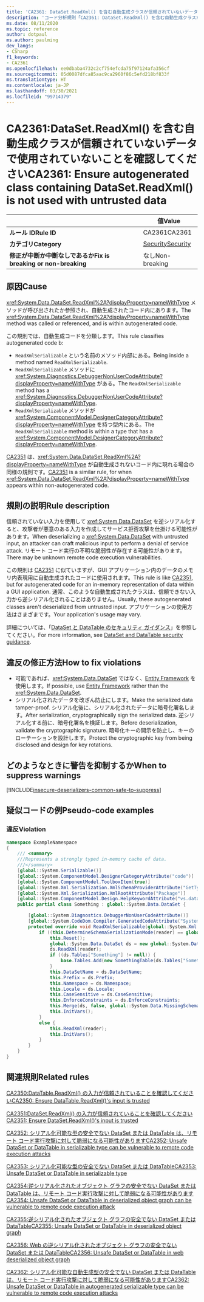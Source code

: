 ```yaml
---
title: 'CA2361: DataSet.ReadXml() を含む自動生成クラスが信頼されていないデータで使用されていないことを確認する (コード分析)'
description: 'コード分析規則「CA2361: DataSet.ReadXml() を含む自動生成クラスが信頼されていないデータで使用されていないことを確認する」について'
ms.date: 08/11/2020
ms.topic: reference
author: dotpaul
ms.author: paulming
dev_langs:
- CSharp
f1_keywords:
- CA2361
ms.openlocfilehash: ee0dbaba4732c2cf754efcda75f97124afa356cf
ms.sourcegitcommit: 05d0087dfca85aac9ca2960f86c5efd218bf833f
ms.translationtype: HT
ms.contentlocale: ja-JP
ms.lasthandoff: 03/30/2021
ms.locfileid: "99714379"
---
```

# <a name="ca2361-ensure-autogenerated-class-containing-datasetreadxml-is-not-used-with-untrusted-data"></a><span data-ttu-id="6a324-103">CA2361:DataSet.ReadXml() を含む自動生成クラスが信頼されていないデータで使用されていないことを確認してください</span><span class="sxs-lookup"><span data-stu-id="6a324-103">CA2361: Ensure autogenerated class containing DataSet.ReadXml() is not used with untrusted data</span></span>

| | <span data-ttu-id="6a324-104">値</span><span class="sxs-lookup"><span data-stu-id="6a324-104">Value</span></span> |
|-|-|
| <span data-ttu-id="6a324-105">**ルール ID**</span><span class="sxs-lookup"><span data-stu-id="6a324-105">**Rule ID**</span></span> |<span data-ttu-id="6a324-106">CA2361</span><span class="sxs-lookup"><span data-stu-id="6a324-106">CA2361</span></span>|
| <span data-ttu-id="6a324-107">**カテゴリ**</span><span class="sxs-lookup"><span data-stu-id="6a324-107">**Category**</span></span> |[<span data-ttu-id="6a324-108">Security</span><span class="sxs-lookup"><span data-stu-id="6a324-108">Security</span></span>](security-warnings.md)|
| <span data-ttu-id="6a324-109">**修正が中断か中断なしであるか**</span><span class="sxs-lookup"><span data-stu-id="6a324-109">**Fix is breaking or non-breaking**</span></span> |<span data-ttu-id="6a324-110">なし</span><span class="sxs-lookup"><span data-stu-id="6a324-110">Non-breaking</span></span>|

## <a name="cause"></a><span data-ttu-id="6a324-111">原因</span><span class="sxs-lookup"><span data-stu-id="6a324-111">Cause</span></span>

<span data-ttu-id="6a324-112"><xref:System.Data.DataSet.ReadXml%2A?displayProperty=nameWithType> メソッドが呼び出されたか参照され、自動生成されたコード内にあります。</span><span class="sxs-lookup"><span data-stu-id="6a324-112">The <xref:System.Data.DataSet.ReadXml%2A?displayProperty=nameWithType> method was called or referenced, and is within autogenerated code.</span></span>

<span data-ttu-id="6a324-113">この規則では、自動生成コードを分類します。</span><span class="sxs-lookup"><span data-stu-id="6a324-113">This rule classifies autogenerated code b:</span></span>

- <span data-ttu-id="6a324-114">`ReadXmlSerializable` という名前のメソッド内部にある。</span><span class="sxs-lookup"><span data-stu-id="6a324-114">Being inside a method named `ReadXmlSerializable`.</span></span>
- <span data-ttu-id="6a324-115">`ReadXmlSerializable` メソッドに <xref:System.Diagnostics.DebuggerNonUserCodeAttribute?displayProperty=nameWithType> がある。</span><span class="sxs-lookup"><span data-stu-id="6a324-115">The `ReadXmlSerializable` method has a <xref:System.Diagnostics.DebuggerNonUserCodeAttribute?displayProperty=nameWithType>.</span></span>
- <span data-ttu-id="6a324-116">`ReadXmlSerializable` メソッドが <xref:System.ComponentModel.DesignerCategoryAttribute?displayProperty=nameWithType> を持つ型内にある。</span><span class="sxs-lookup"><span data-stu-id="6a324-116">The `ReadXmlSerializable` method is within a type that has a <xref:System.ComponentModel.DesignerCategoryAttribute?displayProperty=nameWithType>.</span></span>

<span data-ttu-id="6a324-117">[CA2351](ca2351.md) は、<xref:System.Data.DataSet.ReadXml%2A?displayProperty=nameWithType> が自動生成されないコード内に現れる場合の同様の規則です。</span><span class="sxs-lookup"><span data-stu-id="6a324-117">[CA2351](ca2351.md) is a similar rule, for when <xref:System.Data.DataSet.ReadXml%2A?displayProperty=nameWithType> appears within non-autogenerated code.</span></span>

## <a name="rule-description"></a><span data-ttu-id="6a324-118">規則の説明</span><span class="sxs-lookup"><span data-stu-id="6a324-118">Rule description</span></span>

<span data-ttu-id="6a324-119">信頼されていない入力を使用して <xref:System.Data.DataSet> を逆シリアル化すると、攻撃者が悪意のある入力を作成してサービス拒否攻撃を仕掛ける可能性があります。</span><span class="sxs-lookup"><span data-stu-id="6a324-119">When deserializing a <xref:System.Data.DataSet> with untrusted input, an attacker can craft malicious input to perform a denial of service attack.</span></span> <span data-ttu-id="6a324-120">リモート コード実行の不明な脆弱性が存在する可能性があります。</span><span class="sxs-lookup"><span data-stu-id="6a324-120">There may be unknown remote code execution vulnerabilities.</span></span>

<span data-ttu-id="6a324-121">この規則は [CA2351](ca2351.md) に似ていますが、GUI アプリケーション内のデータのメモリ内表現用に自動生成されたコードに使用されます。</span><span class="sxs-lookup"><span data-stu-id="6a324-121">This rule is like [CA2351](ca2351.md), but for autogenerated code for an in-memory representation of data within a GUI application.</span></span> <span data-ttu-id="6a324-122">通常、このような自動生成されたクラスは、信頼できない入力から逆シリアル化されることはありません。</span><span class="sxs-lookup"><span data-stu-id="6a324-122">Usually, these autogenerated classes aren't deserialized from untrusted input.</span></span> <span data-ttu-id="6a324-123">アプリケーションの使用方法はさまざまです。</span><span class="sxs-lookup"><span data-stu-id="6a324-123">Your application's usage may vary.</span></span>

<span data-ttu-id="6a324-124">詳細については、「[DataSet と DataTable のセキュリティ ガイダンス](../../../framework/data/adonet/dataset-datatable-dataview/security-guidance.md)」を参照してください。</span><span class="sxs-lookup"><span data-stu-id="6a324-124">For more information, see [DataSet and DataTable security guidance](../../../framework/data/adonet/dataset-datatable-dataview/security-guidance.md).</span></span>

## <a name="how-to-fix-violations"></a><span data-ttu-id="6a324-125">違反の修正方法</span><span class="sxs-lookup"><span data-stu-id="6a324-125">How to fix violations</span></span>

- <span data-ttu-id="6a324-126">可能であれば、<xref:System.Data.DataSet> ではなく、[Entity Framework](/ef/) を使用します。</span><span class="sxs-lookup"><span data-stu-id="6a324-126">If possible, use [Entity Framework](/ef/) rather than the <xref:System.Data.DataSet>.</span></span>
- <span data-ttu-id="6a324-127">シリアル化されたデータを改ざん防止にします。</span><span class="sxs-lookup"><span data-stu-id="6a324-127">Make the serialized data tamper-proof.</span></span> <span data-ttu-id="6a324-128">シリアル化後に、シリアル化されたデータに暗号化署名します。</span><span class="sxs-lookup"><span data-stu-id="6a324-128">After serialization, cryptographically sign the serialized data.</span></span> <span data-ttu-id="6a324-129">逆シリアル化する前に、暗号化署名を検証します。</span><span class="sxs-lookup"><span data-stu-id="6a324-129">Before deserialization, validate the cryptographic signature.</span></span> <span data-ttu-id="6a324-130">暗号化キーの開示を防止し、キーのローテーションを設計します。</span><span class="sxs-lookup"><span data-stu-id="6a324-130">Protect the cryptographic key from being disclosed and design for key rotations.</span></span>

## <a name="when-to-suppress-warnings"></a><span data-ttu-id="6a324-131">どのようなときに警告を抑制するか</span><span class="sxs-lookup"><span data-stu-id="6a324-131">When to suppress warnings</span></span>

[!INCLUDE[insecure-deserializers-common-safe-to-suppress](~/includes/code-analysis/insecure-deserializers-common-safe-to-suppress.md)]

## <a name="pseudo-code-examples"></a><span data-ttu-id="6a324-132">疑似コードの例</span><span class="sxs-lookup"><span data-stu-id="6a324-132">Pseudo-code examples</span></span>

### <a name="violation"></a><span data-ttu-id="6a324-133">違反</span><span class="sxs-lookup"><span data-stu-id="6a324-133">Violation</span></span>

```csharp
namespace ExampleNamespace
{
    /// <summary>
    ///Represents a strongly typed in-memory cache of data.
    ///</summary>
    [global::System.Serializable()]
    [global::System.ComponentModel.DesignerCategoryAttribute("code")]
    [global::System.ComponentModel.ToolboxItem(true)]
    [global::System.Xml.Serialization.XmlSchemaProviderAttribute("GetTypedDataSetSchema")]
    [global::System.Xml.Serialization.XmlRootAttribute("Package")]
    [global::System.ComponentModel.Design.HelpKeywordAttribute("vs.data.DataSet")]
    public partial class Something : global::System.Data.DataSet {

        [global::System.Diagnostics.DebuggerNonUserCodeAttribute()]
        [global::System.CodeDom.Compiler.GeneratedCodeAttribute("System.Data.Design.TypedDataSetGenerator", "4.0.0.0")]
        protected override void ReadXmlSerializable(global::System.Xml.XmlReader reader) {
            if ((this.DetermineSchemaSerializationMode(reader) == global::System.Data.SchemaSerializationMode.IncludeSchema)) {
                this.Reset();
                global::System.Data.DataSet ds = new global::System.Data.DataSet();
                ds.ReadXml(reader);
                if ((ds.Tables["Something"] != null)) {
                    base.Tables.Add(new SomethingTable(ds.Tables["Something"]));
                }
                this.DataSetName = ds.DataSetName;
                this.Prefix = ds.Prefix;
                this.Namespace = ds.Namespace;
                this.Locale = ds.Locale;
                this.CaseSensitive = ds.CaseSensitive;
                this.EnforceConstraints = ds.EnforceConstraints;
                this.Merge(ds, false, global::System.Data.MissingSchemaAction.Add);
                this.InitVars();
            }
            else {
                this.ReadXml(reader);
                this.InitVars();
            }
        }
    }
}
```

## <a name="related-rules"></a><span data-ttu-id="6a324-134">関連規則</span><span class="sxs-lookup"><span data-stu-id="6a324-134">Related rules</span></span>

[<span data-ttu-id="6a324-135">CA2350:DataTable.ReadXml() の入力が信頼されていることを確認してください</span><span class="sxs-lookup"><span data-stu-id="6a324-135">CA2350: Ensure DataTable.ReadXml()'s input is trusted</span></span>](ca2350.md)

[<span data-ttu-id="6a324-136">CA2351:DataSet.ReadXml() の入力が信頼されていることを確認してください</span><span class="sxs-lookup"><span data-stu-id="6a324-136">CA2351: Ensure DataSet.ReadXml()'s input is trusted</span></span>](ca2351.md)

[<span data-ttu-id="6a324-137">CA2352: シリアル化可能な型の安全でない DataSet または DataTable は、リモート コード実行攻撃に対して脆弱になる可能性があります</span><span class="sxs-lookup"><span data-stu-id="6a324-137">CA2352: Unsafe DataSet or DataTable in serializable type can be vulnerable to remote code execution attacks</span></span>](ca2352.md)

[<span data-ttu-id="6a324-138">CA2353: シリアル化可能な型の安全でない DataSet または DataTable</span><span class="sxs-lookup"><span data-stu-id="6a324-138">CA2353: Unsafe DataSet or DataTable in serializable type</span></span>](ca2353.md)

[<span data-ttu-id="6a324-139">CA2354:逆シリアル化されたオブジェクト グラフの安全でない DataSet または DataTable は、リモート コード実行攻撃に対して脆弱になる可能性があります</span><span class="sxs-lookup"><span data-stu-id="6a324-139">CA2354: Unsafe DataSet or DataTable in deserialized object graph can be vulnerable to remote code execution attack</span></span>](ca2354.md)

[<span data-ttu-id="6a324-140">CA2355:逆シリアル化されたオブジェクト グラフの安全でない DataSet または DataTable</span><span class="sxs-lookup"><span data-stu-id="6a324-140">CA2355: Unsafe DataSet or DataTable in deserialized object graph</span></span>](ca2355.md)

[<span data-ttu-id="6a324-141">CA2356: Web の逆シリアル化されたオブジェクト グラフの安全でない DataSet または DataTable</span><span class="sxs-lookup"><span data-stu-id="6a324-141">CA2356: Unsafe DataSet or DataTable in web deserialized object graph</span></span>](ca2356.md)

[<span data-ttu-id="6a324-142">CA2362: シリアル化可能な自動生成型の安全でない DataSet または DataTable は、リモート コード実行攻撃に対して脆弱になる可能性があります</span><span class="sxs-lookup"><span data-stu-id="6a324-142">CA2362: Unsafe DataSet or DataTable in autogenerated serializable type can be vulnerable to remote code execution attacks</span></span>](ca2362.md)
